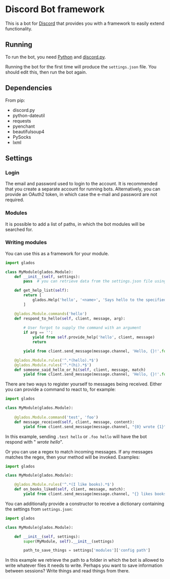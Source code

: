 # Discord Bot framework

This is a bot for [Discord](https://discordapp.com/) that provides you with a framework to easily extend functionality.

## Running

To run the bot, you need [Python](https://www.python.org/) and [discord.py](https://github.com/Rapptz/discord.py).

Running the bot for the first time will produce the `settings.json` file. You should edit this, then run the bot again.

## Dependencies

From pip:
 + discord.py
 + python-dateutil
 + requests
 + pyenchant
 + beautifulsoup4
 + PySocks
 + lxml

## Settings

### Login

The email and password used to login to the account. It is recommended that you create a separate account for running bots. Alternatively, you can provide an OAuth2 token, in which case the e-mail and password are not required.

### Modules

It is possible to add a list of paths, in which the bot modules will be searched for. 

### Writing modules

You can use this as a framework for your module.
```python
import glados

class MyModule(glados.Module):
    def __init__(self, settings):
        pass  # you can retrieve data from the settings.json file using settings

    def get_help_list(self):
        return [
            glados.Help('hello', '<name>', 'Says hello to the specified name')
        ]

    @glados.Module.commands('hello')
    def respond_to_hello(self, client, message, arg):
        
        # User forgot to supply the command with an argument
        if arg == '':
            yield from self.provide_help('hello', client, message)
            return

        yield from client.send_message(message.channel, 'Hello, {}!'.format(arg))

    @glados.Module.rules('^.*(hello).*$')
    @glados.Module.rules('^.*(hi).*$')
    def someone_said_hello_or_hi(self, client, message, match)
        yield from client.send_message(message.channel, 'Hello, {}!'.format(message.author.name))
```


There are two ways to register yourself to messages being received. Either you can provide a command to react to, for example:
```python
import glados

class MyModule(glados.Module):
    
    @glados.Module.command('test', 'foo')
    def message_received(self, client, message, content):
        yield from client.send_message(message.channel, "{0} wrote {1}".format(message.author.name, content))
```
In this example, sending ```.test hello``` or ```.foo hello``` will have the bot respond with "*<your name> wrote hello*".

Or you can use a regex to match incoming messages. If any messages matches the regex, then your method will be invoked. Examples:
```python
import glados

class MyModule(glados.Module):

    @glados.Module.rules('^.*(I like books).*$')
    def on_books_liked(self, client, message, match):
        yield from client.send_message(message.channel, "{} likes books! Burn him!".format(message.author.name))
```

You can additionally provide a constructor to receive a dictionary containing the settings from ```settings.json```:
```python
import glados

class MyModule(glados.Module):

    def __init__(self, settings):
        super(MyModule, self).__init__(settings)

        path_to_save_things = settings['modules']['config path']
```

In this example we retrieve the path to a folder in which the bot is allowed to write whatever files it needs to write. Perhaps you want to save information between sessions? Write things and read things from there.


